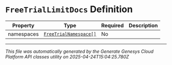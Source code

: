 # `FreeTrialLimitDocs` Definition

| Property | Type | Required | Description |
|----------|------|----------|-------------|
| namespaces | [`FreeTrialNamespace[]`](freetrialnamespace-definition.md) | No |  |

---

*This file was automatically generated by the Generate Genesys Cloud Platform API classes utility on 2025-04-24T15:04:25.780Z*
